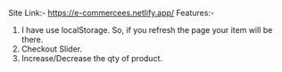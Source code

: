 Site Link:- https://e-commercees.netlify.app/
Features:- 
1. I have use localStorage. So, if you refresh the page your item will be there.
2. Checkout Slider.
3. Increase/Decrease the qty of product.
